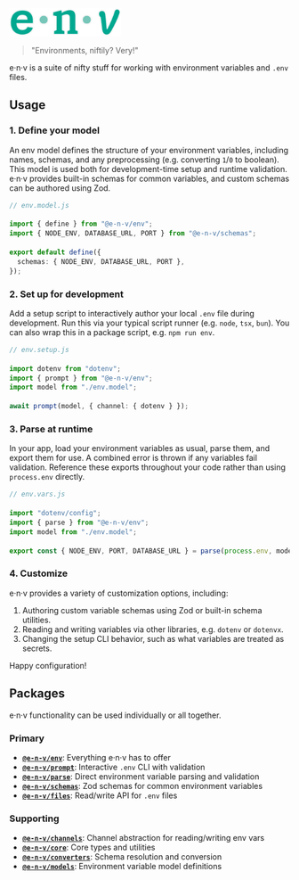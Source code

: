 <!-- markdownlint-disable-next-line -->
<img src="./assets/env4.png" alt="e-n-v Logo" height="50"/>

> "Environments, niftily? Very!"

e·n·v is a suite of nifty stuff for working with environment variables and `.env` files.

## Usage

### 1. Define your model

An env model defines the structure of your environment variables, including names, schemas, and any preprocessing (e.g. converting `1`/`0` to boolean). This model is used both for development-time setup and runtime validation. e·n·v provides built-in schemas for common variables, and custom schemas can be authored using Zod.

```ts
// env.model.js

import { define } from "@e-n-v/env";
import { NODE_ENV, DATABASE_URL, PORT } from "@e-n-v/schemas";

export default define({
  schemas: { NODE_ENV, DATABASE_URL, PORT },
});
```

### 2. Set up for development

Add a setup script to interactively author your local `.env` file during development. Run this via your typical script runner (e.g. `node`, `tsx`, `bun`). You can also wrap this in a package script, e.g. `npm run env`.

```ts
// env.setup.js

import dotenv from "dotenv";
import { prompt } from "@e-n-v/env";
import model from "./env.model";

await prompt(model, { channel: { dotenv } });
```

### 3. Parse at runtime

In your app, load your environment variables as usual, parse them, and export them for use. A combined error is thrown if any variables fail validation. Reference these exports throughout your code rather than using `process.env` directly.

```ts
// env.vars.js

import "dotenv/config";
import { parse } from "@e-n-v/env";
import model from "./env.model";

export const { NODE_ENV, PORT, DATABASE_URL } = parse(process.env, model);
```

### 4. Customize

e·n·v provides a variety of customization options, including:

1. Authoring custom variable schemas using Zod or built-in schema utilities.
2. Reading and writing variables via other libraries, e.g. `dotenv` or `dotenvx`.
3. Changing the setup CLI behavior, such as what variables are treated as secrets.

Happy configuration!

## Packages

e·n·v functionality can be used individually or all together.

### Primary

- **[`@e-n-v/env`](./packages/env/README.md)**: Everything e·n·v has to offer
- **[`@e-n-v/prompt`](./packages/prompt/README.md)**: Interactive `.env` CLI with validation
- **[`@e-n-v/parse`](./packages/parse/README.md)**: Direct environment variable parsing and validation
- **[`@e-n-v/schemas`](./packages/schemas/README.md)**: Zod schemas for common environment variables
- **[`@e-n-v/files`](./packages/files/README.md)**: Read/write API for `.env` files

### Supporting

- **[`@e-n-v/channels`](./packages/channels/README.md)**: Channel abstraction for reading/writing env vars
- **[`@e-n-v/core`](./packages/core/README.md)**: Core types and utilities
- **[`@e-n-v/converters`](./packages/converters/README.md)**: Schema resolution and conversion
- **[`@e-n-v/models`](./packages/models/README.md)**: Environment variable model definitions
